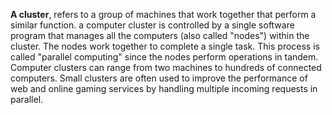 **A cluster**, refers to a group of machines that work together that perform a similar function. a computer cluster is controlled by a single software program that manages all the computers (also called "nodes") within the cluster. The nodes work together to complete a single task. This process is called "parallel computing" since the nodes perform operations in tandem. Computer clusters can range from two machines to hundreds of connected computers. Small clusters are often used to improve the performance of web and online gaming services by handling multiple incoming requests in parallel.
